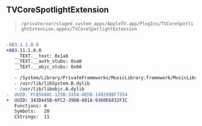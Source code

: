 ## TVCoreSpotlightExtension

> `/private/var/staged_system_apps/AppleTV.app/PlugIns/TVCoreSpotlightExtension.appex/TVCoreSpotlightExtension`

```diff

-883.1.1.0.0
+883.11.1.0.0
   __TEXT.__text: 0x1a8
   __TEXT.__auth_stubs: 0xa0
   __TEXT.__objc_stubs: 0x60

   - /System/Library/PrivateFrameworks/MusicLibrary.framework/MusicLibrary
   - /usr/lib/libSystem.B.dylib
   - /usr/lib/libobjc.A.dylib
-  UUID: FCB5600C-125B-3358-AED8-149298BF7354
+  UUID: 343D445B-6FC2-39DB-881A-9360E6832F3C
   Functions: 4
   Symbols:   20
   CStrings:  11

```
